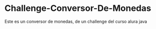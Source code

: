 # Challenge-Conversor-De-Monedas
Este es un conversor de monedas, de un challenge del curso alura java

